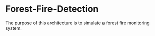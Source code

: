 # Forest-Fire-Detection
The purpose of this architecture is to simulate a forest fire monitoring system.

